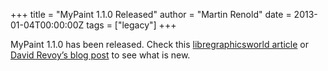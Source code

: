 +++
title = "MyPaint 1.1.0 Released"
author = "Martin Renold"
date = 2013-01-04T00:00:00Z
tags = ["legacy"]
+++

MyPaint 1.1.0 has been released. Check this [libregraphicsworld article][lgw]
or [David Revoy’s blog post][deevad] to see what is new.

[lgw]: http://libregraphicsworld.org/blog/entry/mypaint-1.1.0-released
[deevad]: http://www.davidrevoy.com/article154/mypaint-1-1-a-guide-through-the-new-features
